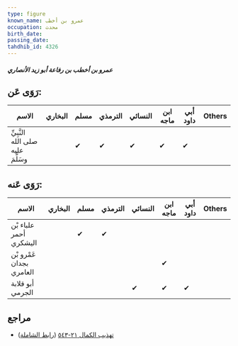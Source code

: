 ```yaml
---
type: figure
known_name: عمرو بن أخطب
occupation: محدث
birth_date:
passing_date:
tahdhib_id: 4326
---
```

##### عمرو بن أخطب بن رفاعة أبو زيد الأنصاري

## رَوَى عَن:
| الاسم                             | البخاري | مسلم | الترمذي | النسائي | ابن ماجه | أبي داود | Others |
| --------------------------------- | ------- | ---- | ------- | ------- | -------- | -------- | ------ |
| النَّبِيِّ صلى الله عليه وسَلَّمَ |         | ✔    | ✔       | ✔       | ✔        | ✔        |        |
## رَوَى عَنه:
| الاسم                    | البخاري | مسلم | الترمذي | النسائي | ابن ماجه | أبي داود | Others |
| ------------------------ | ------- | ---- | ------- | ------- | -------- | -------- | ------ |
| علباء بْن أحمر اليشكري   |         | ✔    | ✔       |         |          |          |        |
| عَمْرو بْن بجدان العامري |         |      |         |         | ✔        |          |        |
| أبو قلابة الجرمي         |         |      |         | ✔       | ✔        | ✔        |        |
## مراجع
- [تهذيب الكمال ٢١-٥٤٣](obsidian://open?vault=Tahdhib-al-Kamal&file=Figures/٤٣٢٦-عمرو%20بن%20أخطب%20بن%20رفاعة%20أبو%20زيد%20الأنصاري) ([رابط الشاملة](https://shamela.ws/book/3722/11190))